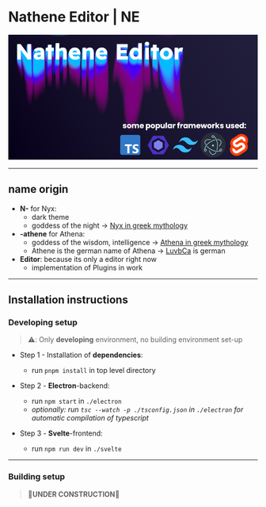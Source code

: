 # Nathene Editor | NE

![Nathene Banner](./docs/images/banner.png)

---

## name origin

- **N-** for Nyx:
  - dark theme
  - goddess of the night -> [Nyx in greek mythology](https://en.wikipedia.org/wiki/Nyx)
- **-athene** for Athena:
  - goddess of the wisdom, intelligence -> [Athena in greek mythology](https://en.wikipedia.org/wiki/Athena)
  - Athene is the german name of Athena -> [LuvbCa](https://github.com/LuvbCa) is german
- **Editor**: because its only a editor right now
  - implementation of Plugins in work

---

## Installation instructions

### Developing setup

> ⚠️: Only **developing** environment, no building environment set-up

- Step 1 - Installation of **dependencies**:

  - run `pnpm install` in top level directory

- Step 2 - **Electron**-backend:

  - run `npm start` in `./electron`
  - _optionally: run `tsc --watch -p ./tsconfig.json` in `./electron` for automatic compilation of typescript_

- Step 3 - **Svelte**-frontend:

  - run `npm run dev` in `./svelte`

---

### Building setup

> **🚧UNDER CONSTRUCTION🚧**

